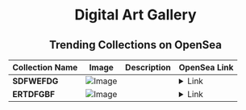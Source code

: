<div align="center">

# Digital Art Gallery

## Trending Collections on OpenSea

| Collection Name                       | Image                                                                                     | Description                       | OpenSea Link                                                                                          |
|---------------------------------------|-------------------------------------------------------------------------------------------|-----------------------------------|--------------------------------------------------------------------------------------------------------|
| **SDFWEFDG** | ![Image](https://i.seadn.io/s/raw/files/1ec769e8076ab1097084b4ab888a5598.webp?w=500&auto=format?w=200&auto=format) |  | <details><summary>Link</summary>[SDFWEFDG](https://opensea.io/collection/sdfwefdg-6)</details> |
| **ERTDFGBF** | ![Image](https://i.seadn.io/s/raw/files/e9b71e0b8f47b056fbf79f1527c15f29.webp?w=500&auto=format?w=200&auto=format) |  | <details><summary>Link</summary>[ERTDFGBF](https://opensea.io/collection/ertdfgbf-6)</details> |

</div>